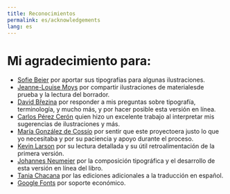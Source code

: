 ```yaml
---
title: Reconocimientos
permalink: es/acknowledgements
lang: es
---
```

# Mi agradecimiento para:

- [Sofie Beier](https://royaldanishacademy.com/employee/sofie-beier) por aportar sus tipografías para algunas ilustraciones.
- [Jeanne-Louise Moys](https://ahc.leeds.ac.uk/staff/4287/dr-jeanne-louise-moys) por compartir ilustraciones de materialesde prueba y la lectura del borrador.
- [David Březina](https://www.mrbrezina.com/) por responder a mis preguntas sobre tipografía, terminología, y mucho más, y por hacer posible esta versión en línea.
- [Carlos Pérez Cerón](https://www.researchgate.net/profile/Carlos-Perez-Ceron) quien hizo un excelente trabajo al interpretar mis sugerencias de ilustraciones y más.
- [María González de Cossío](https://www.linkedin.com/in/maria-gonzalez-de-cossío-a1272b76) por sentir que este proyectoera justo lo que yo necesitaba y por su paciencia y apoyo durante el proceso.
- [Kevin Larson](https://www.microsoft.com/en-us/research/people/kevlar/) por su lectura detallada y su útil retroalimentación de la primera versión.
- [Johannes Neumeier](https://underscoretype.com) por la composición tipográfica y el desarrollo de esta versión en línea del libro.
- [Tania Chacana](https://taniachacana.com) por las ediciones adicionales a la traducción en español.
- [Google Fonts](http://fonts.google.com) por soporte económico.